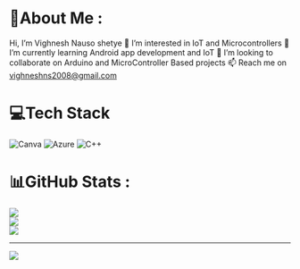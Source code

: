 # 💫About Me :
 Hi, I’m Vighnesh Nauso shetye
👀 I’m interested in IoT and Microcontrollers
🌱 I’m currently learning Android app development and IoT
💞️ I’m looking to collaborate on Arduino and MicroController Based projects
📫 Reach me on vighneshns2008@gmail.com

# 💻Tech Stack
![Canva](https://img.shields.io/badge/Canva-%2300C4CC.svg?style=for-the-badge&logo=Canva&logoColor=white) ![Azure](https://img.shields.io/badge/azure-%230072C6.svg?style=for-the-badge&logo=azure-devops&logoColor=white) ![C++](https://img.shields.io/badge/c++-%2300599C.svg?style=for-the-badge&logo=c%2B%2B&logoColor=white)
# 📊GitHub Stats :
![](https://github-readme-stats.vercel.app/api?username=vighneshns2008&theme=radical&hide_border=false&include_all_commits=false&count_private=false)<br/>
![](https://github-readme-streak-stats.herokuapp.com/?user=vighneshns2008&theme=radical&hide_border=false)<br/>
![](https://github-readme-stats.vercel.app/api/top-langs/?username=vighneshns2008&theme=radical&hide_border=false&include_all_commits=false&count_private=false&layout=compact)

---
[![](https://visitcount.itsvg.in/api?id=vighneshns2008&icon=0&color=0)](https://visitcount.itsvg.in)
